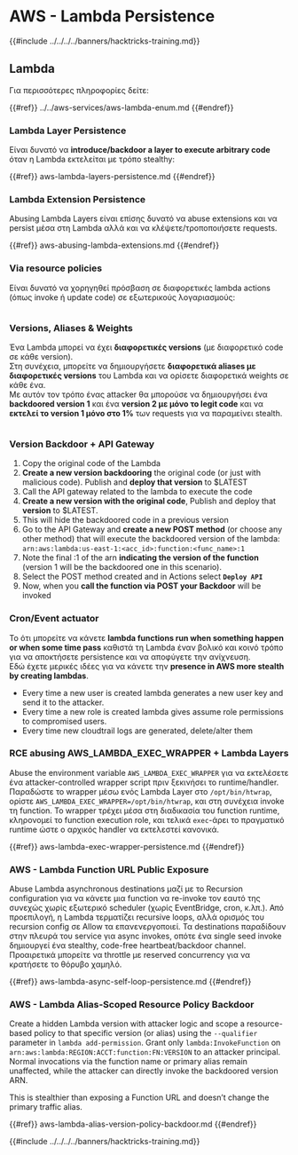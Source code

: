 # AWS - Lambda Persistence

{{#include ../../../../banners/hacktricks-training.md}}

## Lambda

Για περισσότερες πληροφορίες δείτε:

{{#ref}}
../../aws-services/aws-lambda-enum.md
{{#endref}}

### Lambda Layer Persistence

Είναι δυνατό να **introduce/backdoor a layer to execute arbitrary code** όταν η Lambda εκτελείται με τρόπο stealthy:

{{#ref}}
aws-lambda-layers-persistence.md
{{#endref}}

### Lambda Extension Persistence

Abusing Lambda Layers είναι επίσης δυνατό να abuse extensions και να persist μέσα στη Lambda αλλά και να κλέψετε/τροποποιήσετε requests.

{{#ref}}
aws-abusing-lambda-extensions.md
{{#endref}}

### Via resource policies

Είναι δυνατό να χορηγηθεί πρόσβαση σε διαφορετικές lambda actions (όπως invoke ή update code) σε εξωτερικούς λογαριασμούς:

<figure><img src="../../../../images/image (255).png" alt=""><figcaption></figcaption></figure>

### Versions, Aliases & Weights

Ένα Lambda μπορεί να έχει **διαφορετικές versions** (με διαφορετικό code σε κάθε version).\
Στη συνέχεια, μπορείτε να δημιουργήσετε **διαφορετικά aliases με διαφορετικές versions** του Lambda και να ορίσετε διαφορετικά weights σε κάθε ένα.\
Με αυτόν τον τρόπο ένας attacker θα μπορούσε να δημιουργήσει ένα **backdoored version 1** και ένα **version 2 με μόνο το legit code** και να **εκτελεί το version 1 μόνο στο 1%** των requests για να παραμείνει stealth.

<figure><img src="../../../../images/image (120).png" alt=""><figcaption></figcaption></figure>

### Version Backdoor + API Gateway

1. Copy the original code of the Lambda
2. **Create a new version backdooring** the original code (or just with malicious code). Publish and **deploy that version** to $LATEST
1. Call the API gateway related to the lambda to execute the code
3. **Create a new version with the original code**, Publish and deploy that **version** to $LATEST.
1. This will hide the backdoored code in a previous version
4. Go to the API Gateway and **create a new POST method** (or choose any other method) that will execute the backdoored version of the lambda: `arn:aws:lambda:us-east-1:<acc_id>:function:<func_name>:1`
1. Note the final :1 of the arn **indicating the version of the function** (version 1 will be the backdoored one in this scenario).
5. Select the POST method created and in Actions select **`Deploy API`**
6. Now, when you **call the function via POST your Backdoor** will be invoked

### Cron/Event actuator

Το ότι μπορείτε να κάνετε **lambda functions run when something happen or when some time pass** καθιστά τη Lambda έναν βολικό και κοινό τρόπο για να αποκτήσετε persistence και να αποφύγετε την ανίχνευση.\
Εδώ έχετε μερικές ιδέες για να κάνετε την **presence in AWS more stealth by creating lambdas**.

- Every time a new user is created lambda generates a new user key and send it to the attacker.
- Every time a new role is created lambda gives assume role permissions to compromised users.
- Every time new cloudtrail logs are generated, delete/alter them

### RCE abusing AWS_LAMBDA_EXEC_WRAPPER + Lambda Layers

Abuse the environment variable `AWS_LAMBDA_EXEC_WRAPPER` για να εκτελέσετε ένα attacker-controlled wrapper script πριν ξεκινήσει το runtime/handler. Παραδώστε το wrapper μέσω ενός Lambda Layer στο `/opt/bin/htwrap`, ορίστε `AWS_LAMBDA_EXEC_WRAPPER=/opt/bin/htwrap`, και στη συνέχεια invoke τη function. Το wrapper τρέχει μέσα στη διαδικασία του function runtime, κληρονομεί το function execution role, και τελικά `exec`-άρει το πραγματικό runtime ώστε ο αρχικός handler να εκτελεστεί κανονικά.

{{#ref}}
aws-lambda-exec-wrapper-persistence.md
{{#endref}}

### AWS - Lambda Function URL Public Exposure

Abuse Lambda asynchronous destinations μαζί με το Recursion configuration για να κάνετε μια function να re-invoke τον εαυτό της συνεχώς χωρίς εξωτερικό scheduler (χωρίς EventBridge, cron, κ.λπ.). Από προεπιλογή, η Lambda τερματίζει recursive loops, αλλά ορισμός του recursion config σε Allow τα επανενεργοποιεί. Τα destinations παραδίδουν στην πλευρά του service για async invokes, οπότε ένα single seed invoke δημιουργεί ένα stealthy, code-free heartbeat/backdoor channel. Προαιρετικά μπορείτε να throttle με reserved concurrency για να κρατήσετε το θόρυβο χαμηλό.

{{#ref}}
aws-lambda-async-self-loop-persistence.md
{{#endref}}

### AWS - Lambda Alias-Scoped Resource Policy Backdoor

Create a hidden Lambda version with attacker logic and scope a resource-based policy to that specific version (or alias) using the `--qualifier` parameter in `lambda add-permission`. Grant only `lambda:InvokeFunction` on `arn:aws:lambda:REGION:ACCT:function:FN:VERSION` to an attacker principal. Normal invocations via the function name or primary alias remain unaffected, while the attacker can directly invoke the backdoored version ARN.

This is stealthier than exposing a Function URL and doesn’t change the primary traffic alias.

{{#ref}}
aws-lambda-alias-version-policy-backdoor.md
{{#endref}}


{{#include ../../../../banners/hacktricks-training.md}}
